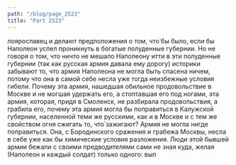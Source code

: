 ```yaml
---
path: "/blog/page_2523"
title: "Part 2523"
---
```


лоярославец и делают предположения о том, что̀ бы было, если бы Наполеон успел проникнуть в богатые полуденные губернии.
Но не говоря о том, что ничто не мешало Наполеону итти в эти полуденные губернии (так как русская армия давала ему дорогу) историки забывают то, что армия Наполеона не могла быть спасена ничем, потому что она в самой себе несла уже тогда неизбежные условия гибели. Почему эта армия, нашедшая обильное продовольствие в Москве и не могшая удержать его, а стоптавшая его под ногами, эта армия, которая, придя в Смоленск, не разбирала продовольствия, а грабила его, почему эта армия могла бы поправиться в Калужской губернии, населенной теми же русскими, как и в Москве и с тем же свойством огня сжигать то, что̀ зажигают?
Армия не могла нигде поправиться. Она, с Бородинского сражения и грабежа Москвы, несла в себе уже как бы химические условия разложения.
Люди этой бывшей армии бежали с своими предводителями сами не зная куда, желая (Наполеон и каждый солдат) только одного: вып
